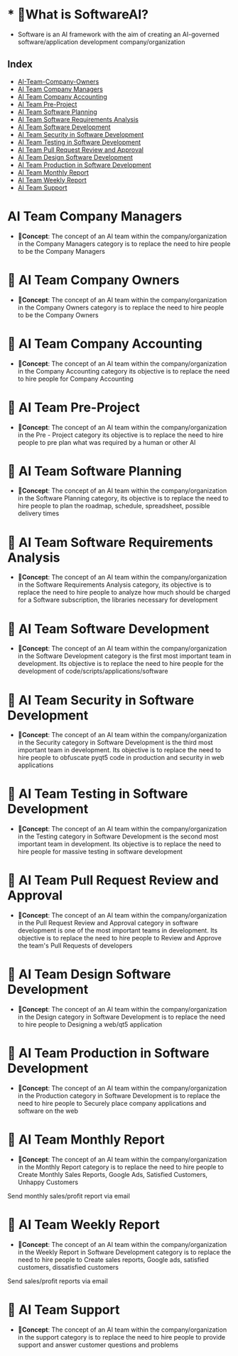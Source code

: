 # * **💭What is SoftwareAI?**
* Software is an AI framework with the aim of creating an AI-governed software/application development company/organization

## Index
- [AI-Team-Company-Owners](#-🧠-AI-Team-Company-Owners)
- [AI Team Company Managers](#-🧠-AI-Team-Company-Managers)
- [AI Team Company Accounting](#-🧠-AI-Team-Company-Accounting)
- [AI Team Pre-Project](#-🧠-AI-Team-Pre-Project)
- [AI Team Software Planning](#-🧠-AI-Team-Software-Planning)
- [AI Team Software Requirements Analysis](#-🧠-AI-Team-Software-Requirements-Analysis)
- [AI Team Software Development](#-🧠-AI-Team-Software-Development)
- [AI Team Security in Software Development](#-🧠-AI-Team-Security-in-Software-Development)
- [AI Team Testing in Software Development](#-🧠-AI-Team-Testing-in-Software-Development)
- [AI Team Pull Request Review and Approval](#-🧠-AI-Team-Pull-Request-Review-and-Approval)
- [AI Team Design Software Development](#-🧠-AI-Team-Design-Software-Development)
- [AI Team Production in Software Development](#-🧠-AI-Team-Production-in-Software-Development)
- [AI Team Monthly Report](#-🧠-AI-Team-Monthly-Report)
- [AI Team Weekly Report](#-🧠-AI-Team-Weekly-Report)
- [AI Team Support](#-🧠-AI-Team-Weekly-Report)






# 
# 
# 
# 
# AI Team Company Managers
* **💭Concept**:
The concept of an AI team within the company/organization in the Company Managers category is to replace the need to hire people to be the Company Managers

#
#
#
# 🧠 AI Team Company Owners
* **💭Concept**:
The concept of an AI team within the company/organization in the Company Owners category is to replace the need to hire people to be the Company Owners

#
#
#
# 🧠 AI Team Company Accounting
* **💭Concept**:
The concept of an AI team within the company/organization in the Company Accounting category its objective is to replace the need to hire people for Company Accounting

#
#
#
# 🧠 AI Team Pre-Project 
* **💭Concept**:
The concept of an AI team within the company/organization in the Pre - Project category its objective is to replace the need to hire people to pre plan what was required by a human or other AI

#
#
#
# 🧠 AI Team Software Planning
* **💭Concept**:
The concept of an AI team within the company/organization in the Software Planning category, its objective is to replace the need to hire people to plan the roadmap, schedule, spreadsheet, possible delivery times

#
#
#

# 🧠 AI Team Software Requirements Analysis
* **💭Concept**:
The concept of an AI team within the company/organization in the Software Requirements Analysis category, its objective is to replace the need to hire people to analyze how much should be charged for a Software subscription, the libraries necessary for development

#
#
#

# 🧠 AI Team Software Development
* **💭Concept**:
The concept of an AI team within the company/organization in the Software Development category is the first most important team in development. Its objective is to replace the need to hire people for the development of code/scripts/applications/software

#
#
#
# 🧠 AI Team Security in Software Development
* **💭Concept**:
The concept of an AI team within the company/organization in the Security category in Software Development is the third most important team in development. Its objective is to replace the need to hire people to obfuscate pyqt5 code in production and security in web applications

#
#
#

# 🧠 AI Team Testing in Software Development
* **💭Concept**:
The concept of an AI team within the company/organization in the Testing category in Software Development is the second most important team in development. Its objective is to replace the need to hire people for massive testing in software development

#
#
#


# 🧠 AI Team Pull Request Review and Approval
* **💭Concept**:
The concept of an AI team within the company/organization in the Pull Request Review and Approval category in software development is one of the most important teams in development. Its objective is to replace the need to hire people to Review and Approve the team's Pull Requests of developers


#
#
#


# 🧠 AI Team Design Software Development
* **💭Concept**:
The concept of an AI team within the company/organization in the Design category in Software Development is to replace the need to hire people to 
Designing a web/qt5 application


#
#
#



# 🧠 AI Team Production in Software Development
* **💭Concept**:
The concept of an AI team within the company/organization in the Production category in Software Development is to replace the need to hire people to 
Securely place company applications and software on the web


#
#
#

# 🧠 AI Team Monthly Report 
* **💭Concept**:
The concept of an AI team within the company/organization in the Monthly Report category is to replace the need to hire people to 
Create Monthly Sales Reports, Google Ads, Satisfied Customers, Unhappy Customers

Send monthly sales/profit report via email

#
#
#

# 🧠 AI Team Weekly Report 
* **💭Concept**:
 The concept of an AI team within the company/organization in the Weekly Report in Software Development category is to replace the need to hire people to 
Create sales reports, Google ads, satisfied customers, dissatisfied customers

Send sales/profit reports via email

#
#
#








# 🧠 AI Team Support
* **💭Concept**:
 The concept of an AI team within the company/organization in the support category is to replace the need to hire people to provide support and answer customer questions and problems


#
#
#





